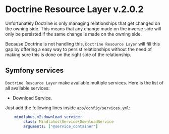 # Doctrine Resource Layer v.2.0.2

Unfortunately Doctrine is only managing relationships that get changed on the owning side. This means that any change
 made on the inverse side will only be persisted if the same change is made on the owning side.

Because Doctrine is not handling this, `Doctrine Resource Layer` will fill this gap by offering a easy way to persist
 relationships without the need of making sure this is done on the right side of the relationship.

## Symfony services

`Doctrine Resource Layer` make available multiple services. Here is the list of all available services:

- Download Service.

Just add the following
 lines inside `app/config/services.yml`:
 
```yaml
    mindlahus.v2.download_service:
        class: Mindlahus\Service\DownloadService
        arguments: ["@service_container"]
```